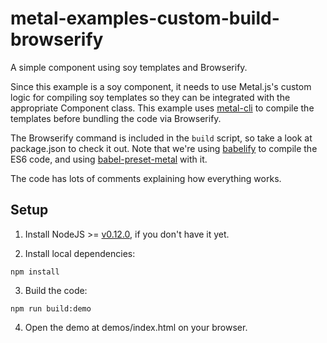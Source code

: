 # metal-examples-custom-build-browserify
A simple component using soy templates and Browserify.

Since this example is a soy component, it needs to use Metal.js's custom logic for compiling soy templates so they can be integrated with the appropriate Component class. This example uses [metal-cli](http://www.npmjs.com/package/metal-cli) to compile the templates before bundling the code via Browserify.

The Browserify command is included in the `build` script, so take a look at package.json to check it out. Note that we're using [babelify](http://www.npmjs.com/package/babelify) to compile the ES6 code, and using [babel-preset-metal](http://www.npmjs.com/package/babel-preset-metal) with it.

The code has lots of comments explaining how everything works.

## Setup

1. Install NodeJS >= [v0.12.0](http://nodejs.org/dist/v0.12.0/), if you don't have it yet.

2. Install local dependencies:

  ```
  npm install
  ```

3. Build the code:

  ```
  npm run build:demo
  ```

4. Open the demo at demos/index.html on your browser.
